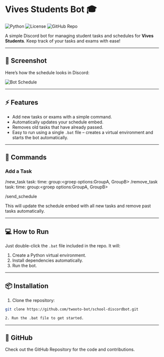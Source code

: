 # Vives Students Bot 🎓

![Python](https://img.shields.io/badge/Python-3.11-blue?logo=python)
![License](https://img.shields.io/badge/License-MIT-green)
![GitHub Repo](https://img.shields.io/badge/GitHub-Repo-black?logo=github)

A simple Discord bot for managing student tasks and schedules for **Vives Students**. Keep track of your tasks and exams with ease!

---

## 📸 Screenshot

Here’s how the schedule looks in Discord:

![Bot Schedule](./5f09e665-481d-49a0-b5e9-811497ac767b.png)

---

## ⚡ Features

- Add new tasks or exams with a simple command.
- Automatically updates your schedule embed.
- Removes old tasks that have already passed.
- Easy to run using a single `.bat` file – creates a virtual environment and starts the bot automatically.

---

## 📝 Commands

### Add a Task
/new_task task:<task name> time:<date in dd-mm-yyyy format> group:<groep options:GroupA, GroupB>
/remove_task task:<task name> time:<date in dd-mm-yyyy format> group:<groep options:GroupA, GroupB>

/send_schedule

This will update the schedule embed with all new tasks and remove past tasks automatically.

---

## 💻 How to Run

Just double-click the `.bat` file included in the repo. It will:

1. Create a Python virtual environment.
2. Install dependencies automatically.
3. Run the bot.

---

## 📦 Installation

1. Clone the repository:
```bash
git clone https://github.com/twooto-bot/school-discordbot.git

2. Run the .bat file to get started.

```
---

## 📌 GitHub

Check out the GitHub Repository
for the code and contributions.